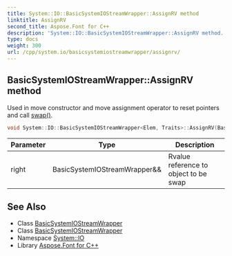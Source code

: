 ```yaml
---
title: System::IO::BasicSystemIOStreamWrapper::AssignRV method
linktitle: AssignRV
second_title: Aspose.Font for C++
description: 'System::IO::BasicSystemIOStreamWrapper::AssignRV method. Used in move constructor and move assignment operator to reset pointers and call swap() in C++.'
type: docs
weight: 300
url: /cpp/system.io/basicsystemiostreamwrapper/assignrv/
---
```

## BasicSystemIOStreamWrapper::AssignRV method


Used in move constructor and move assignment operator to reset pointers and call [swap()](../swap/).

```cpp
void System::IO::BasicSystemIOStreamWrapper<Elem, Traits>::AssignRV(BasicSystemIOStreamWrapper &&right)
```


| Parameter | Type | Description |
| --- | --- | --- |
| right | BasicSystemIOStreamWrapper\&& | Rvalue reference to object to be swap |

## See Also

* Class [BasicSystemIOStreamWrapper](../)
* Class [BasicSystemIOStreamWrapper](../)
* Namespace [System::IO](../../)
* Library [Aspose.Font for C++](../../../)
